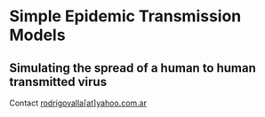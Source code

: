 # Simple Epidemic Transmission Models
## Simulating the spread of a human to human transmitted virus

Contact [rodrigovalla[at]yahoo.com.ar](mailto:rodrigovalla@yahoo.com.ar)
